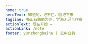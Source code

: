 ```yaml
---
home: true
heroText: 知道的，记不住，就记下来
tagline: 书山有路勤为径，学海无涯苦作舟
actionText: 现在开始 →
actionLink: /note
footer: yunzhongbaihe | 云中白鹤
---
```

<home/>